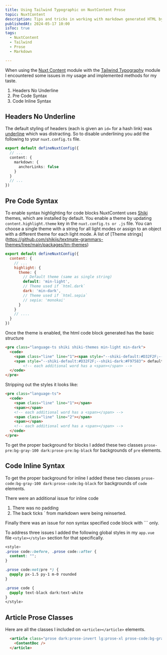 ```yaml
---
title: Using Tailwind Typographic on NuxtContent Prose
topic: NuxtContent
description: Tips and tricks in working with markdown generated HTML by Nuxt Content, NuxtContent, and Tailwind Typographic prose.
publishedAt: 2024-05-17 10:00
isToc: true
tags:
  - NuxtContent
  - Tailwind
  - Prose
  - Markdown

---
```


When using the [Nuxt Content](https://nuxt.com/modules/content) module with the [Tailwind Typography](https://github.com/tailwindlabs/tailwindcss-typography) module I encountered some issues in my usage and implemented methods for my taste.

1. Headers No Underline
1. Pre Code Syntax 
1. Code Inline Syntax

## Headers No Underline

The default styling of headers (each is given an `id=` for a hash link) was <ins>underline</ins> which was distracting.  So to disable underlining you add the following to your `nuxt.config.ts` file.

```ts
export default defineNuxtConfig({
  // ...
  content: {
    markdown: {
      anchorLinks: false
    }
  }
  // ...
})
```

## Pre Code Syntax
To enable syntax highlighting for code blocks NuxtContent uses [Shiki](https://shiki.style/) themes, which are installed by default. You enable a theme by updating `content.highlight.theme` key in the `nuxt.config.ts or .js` file. You can choose a single theme with a string for all light modes or assign to an object with a different theme for each light mode.   A list of [Theme strings] (https://github.com/shikijs/textmate-grammars-themes/tree/main/packages/tm-themes)

```js
export default defineNuxtConfig({
  content: {
    // ...
    highlight: {
      theme: {
        // Default theme (same as single string)
        default: 'min-light',
        // Theme used if `html.dark`
        dark: 'min-dark',
        // Theme used if `html.sepia`
        // sepia: 'monokai'
      }
    }
    // ....
  }
})
```
Once the theme is enabled, the html code block generated has the basic structure

```html
<pre class="language-ts shiki shiki-themes min-light min-dark">
  <code>
    <span class="line" line="1"><span style="--shiki-default:#D32F2F;--shiki-dark:#F97583">export</span>
    <span style="--shiki-default:#D32F2F;--shiki-dark:#F97583"> default</span>
        <!-- each additional word has a <span></span> -->
  </code>
</pre>
```

Stripping out the styles it looks like:

```html
<pre class="language-ts">
  <code>
    <span class="line" line="1"></span>
    <span></span> 
    <!-- each additional word has a <span></span> -->
    <span class="line" line="2"></span>
    <span></span>
    <!-- each additional word has a <span></span> -->
  </code>
</pre>
```

To get the proper background for blocks I added these two classes `prose-pre:bg-gray-100 dark:prose-pre:bg-black` for backgrounds of `pre` elements.

## Code Inline Syntax 

To get the proper background for inline I added these two classes `prose-code:bg-gray-100 dark:prose-code:bg-black` for backgrounds of `code` elements.

There were an additional issue for inline code
1. There was no padding
2. The back ticks \` from markdown were being reinserted.

Finally there was an issue for non syntax specified code block with \`\`\` only.

To address three issues I added the following global styles in my `app.vue` file `<style></style>` section for that specifically.

```css
<style>
.prose code::before, .prose code::after {
  content: "";
}

.prose code:not(pre *) {
  @apply px-1.5 py-1 m-0 rounded
}

.prose code {
  @apply text-black dark:text-white
}
</style>
```

## Article Prose Classes
Here are all the classes I included on `<article></article>` elements.

```html
  <article class="prose dark:prose-invert lg:prose-xl prose-code:bg-gray-100 dark:prose-code:bg-black prose-pre:bg-gray-100 dark:prose-pre:bg-black">
    <ContentDoc />
  </article>
```




